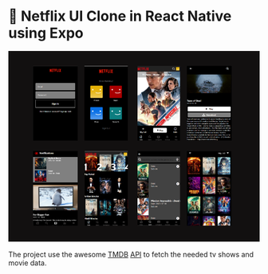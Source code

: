 # 🚀 Netflix UI Clone in React Native using Expo

![Backdrop](img/backdrop.png)

The project use the awesome [TMDB](https://www.themoviedb.org/) [API](https://www.themoviedb.org/documentation/api) to fetch the needed tv shows and movie data. 

